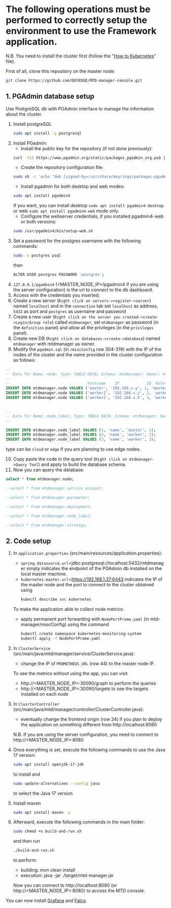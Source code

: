 # The following operations must be performed to correctly setup the environment to use the Framework application. 
N.B. You need to install the cluster first (follow the "[How to Kubernetes](How_to_kubernetes.md)" file).

First of all, clone this repository on the master node:
```sh	
git clone https://github.com/DEFEDGE/MTD-manager-console.git
```

## 1. PGAdmin database setup

Use PostgreSQL db with PGAdmin interface to manage the information about the cluster.
1. Install postgreSQL
	```sh	
 	sudo apt install -y postgresql
 	```
2. Install PGadmin:
	- Install the public key for the repository (if not done previously):
	```sh	
 	curl -fsS https://www.pgadmin.org/static/packages_pgadmin_org.pub | sudo gpg --dearmor -o /usr/share/keyrings/packages-pgadmin-org.gpg
 	```
 	- Create the repository configuration file:
	```sh
	sudo sh -c 'echo "deb [signed-by=/usr/share/keyrings/packages-pgadmin-org.gpg] https://ftp.postgresql.org/pub/pgadmin/pgadmin4/apt/$(lsb_release -cs) pgadmin4 main" > /etc/apt/sources.list.d/pgadmin4.list && apt update'
 	```
	- Install pgadmin for both desktop and web modes:
	```sh
 	sudo apt install pgadmin4
 	```
	If you want, you can install desktop `sudo apt install pgadmin4-desktop` or web `sudo apt install pgadmin4-web` mode only.
	- Configure the webserver credentials, if you installed pgadmin4-web or both versions:
	```sh
	sudo /usr/pgadmin4/bin/setup-web.sh
 	```
3. Set a password for the postgres username with the following commands:
 	```sh
	sudo -u postgres psql
 	```
	then
 	```sh
 	ALTER USER postgres PASSWORD 'postgres';
 	```
4. `127.0.0.1/pgadmin4` (<MASTER_NODE_IP>/pgadmin4 if you are using the server configuration) is the url to connect to the db dashboard.
5. Access with the credentials you inserted;
6. Create a new server (`Right click on servers->register->server`) named `localhost` and in the `connection` tab set `localhost` as address, `5432` as port and `postgres` as username and password
7. Create a new user (`Right click on the server you created->create->Login/Group role`) called `mtdmanager`, set `mtdmanager` as password (in the `definition` panel) and allow all the privileges (in the `privileges` panel).
8. Create new DB (`Right click on databases->create->database`) named `mtdmanager` with mtdmanager as owner.
9. Modify the `pgadmin.sql` (in `/miscConfig` row 304-319) with the IP of the nodes of the cluster and the name provided in the cluster configuration as follows:
```sql
--
-- Data for Name: node; Type: TABLE DATA; Schema: mtdmanager; Owner: mtdmanager
--
--                                  hostname    IP            ID  Role    availab Type
INSERT INTO mtdmanager.node VALUES ('master', '192.168.x.y', 1, 'master', true, 'cloud');
INSERT INTO mtdmanager.node VALUES ('worker1', '192.168.x.z', 2, 'worker', true, 'cloud');
INSERT INTO mtdmanager.node VALUES ('worker2', '192.168.x.h', 3, 'worker', true, 'cloud');


--
-- Data for Name: node_label; Type: TABLE DATA; Schema: mtdmanager; Owner: mtdmanager
--

INSERT INTO mtdmanager.node_label VALUES (1, 'name', 'master', 1);
INSERT INTO mtdmanager.node_label VALUES (2, 'name', 'worker', 2);
INSERT INTO mtdmanager.node_label VALUES (3, 'name', 'worker', 3);
```
type can be `cloud` or `edge` if you are planning to use edge nodes.

10. Copy paste the code in the query tool (`Right click on mtdmanager->Query Tool`) and apply to build the database schema.
11. Now you can query the database:
```sql
select * from mtdmanager.node;

--select * from mtdmanager.service_account;

--select * from mtdmanager.parameter;

--select * from mtdmanager.deployment;

--select * from mtdmanager.node_label;

--select * from mtdmanager.strategy;
```

## 2. Code setup
1. In `application.properties` (src/main/resources/application.properties):
  	- `spring.datasource.url`=jdbc:postgresql://localhost:5432/mtdmanager simply indicates the endpoint of the PGAdmin db installed on the local master machine.
  	- `kubernetes.master.url`=https://192.168.1.37:6443 indicates the IP of the master node and the port to connect to the cluster obtained using
      	```sh
      	kubectl describe svc kubernetes
      	```
      
	To make the application able to collect node metrics:
  	- apply permanent port forwarding with `NodePortProme.yaml` (in mtd-manager/miscConfig) using the command
    	```sh
     	kubectl create namespace kubernetes-monitoring-system
    	kubectl apply -f NodePortProme.yaml
    	```
    
3. In `ClusterService` (src/main/java/mtd/manager/service/ClusterService.java):
	- change the IP of `PROMETHEUS_URL` (row 44) to the master node IP.

	To see the metrics without using the app, you can visit 
  	- http://<MASTER_NODE_IP>:30090/graph to perform the queries
  	- http://<MASTER_NODE_IP>:30090/targets to see the targets installed on each node

4. In `ClusrterController` (src/main/java/mtd/manager/controller/ClusterController.java):
  	- eventually change the frontend origin (row 24) if you plan to deploy the application on something different from http://localhost:8080

	N.B. If you are using the server configuration, you need to connect to http://<MASTER_NODE_IP>:8080

5. Once everything is set, execute the following commands to use the Java 17 version:
	```sh
	sudo apt install openjdk-17-jdk
	```
	to install and 
	```sh
	sudo update-alternatives --config java
	```
	to select the Java 17 version

6. Install maven
	```sh
	sudo apt install maven -y
	```
 
7. Afterward, execute the following commands in the main folder:
	```sh
	sudo chmod +x build-and-run.sh
	```
	and then run
	```sh
	./build-and-run.sh
	```
	to perform:
  	- building: mvn clean install
  	- execution: java -jar ./target/mtd-manager.jar  

	Now you can connect to http://localhost:8080 (or http://<MASTER_NODE_IP>:8080) to access the MTD console.

You can now install [Grafana](Grafana_setup.md) and [Falco](Falco_setup.md).
